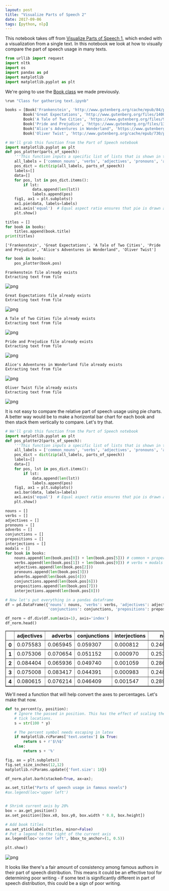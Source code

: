 ```yaml
---
layout: post
title: "Visualize Parts of Speech 2"
date: 2017-09-06
tags: [python, nlp]
---
```

This notebook takes off from [Visualize Parts of Speech 1](https://jss367.github.io/Visualize-Parts-of-Speech-1/), which ended with a visualization from a single text. In this notebook we look at how to visually compare the part of speech usage in many texts.<!--more-->


```python
from urllib import request
import nltk
import os
import pandas as pd
import matplotlib
import matplotlib.pyplot as plt
```

We're going to use the [Book class](https://jss367.github.io/Class-for-Gathering-Text/) we made previously.


```python
%run "Class for gathering text.ipynb"
```


```python
books = [Book('Frankenstein', 'http://www.gutenberg.org/cache/epub/84/pg84.txt', 500),
        Book('Great Expectations', 'http://www.gutenberg.org/files/1400/1400-0.txt', 885),
        Book('A Tale of Two Cities', 'https://www.gutenberg.org/files/98/98-0.txt', 2400),
        Book('Pride and Prejudice', 'https://www.gutenberg.org/files/1342/1342-0.txt', 1200),
        Book("Alice's Adventures in Wonderland", 'https://www.gutenberg.org/files/11/11-0.txt', 1200),
        Book('Oliver Twist', 'http://www.gutenberg.org/cache/epub/730/pg730.txt', 500)]
```


```python
# We'll grab this function from the Part of Speech notebook
import matplotlib.pyplot as plt
def pos_plotter(parts_of_speech):
    '''This function inputs a specific list of lists that is shown in the Part of Speech notebook'''
    all_labels = ['common_nouns', 'verbs', 'adjectives', 'pronouns', 'adverbs', 'proper_nouns', 'conjunctions', 'prepositions', 'interjections', 'modals']
    pos_dict = dict(zip(all_labels, parts_of_speech))
    labels=[]
    data=[]
    for pos, lst in pos_dict.items():
        if lst:
            data.append(len(lst))
            labels.append(pos)
    fig1, ax1 = plt.subplots()
    ax1.pie(data, labels=labels)
    ax1.axis('equal')  # Equal aspect ratio ensures that pie is drawn as a circle.
    plt.show()
```


```python
titles = []
for book in books:
    titles.append(book.title)
print(titles)
```

    ['Frankenstein', 'Great Expectations', 'A Tale of Two Cities', 'Pride and Prejudice', "Alice's Adventures in Wonderland", 'Oliver Twist']



```python
for book in books:
    pos_plotter(book.pos)
```

    Frankenstein file already exists
    Extracting text from file



![png](2017-09-01-Visualize-Parts-of-Speech-2_files/2017-09-01-Visualize-Parts-of-Speech-2_7_1.png)


    Great Expectations file already exists
    Extracting text from file



![png](2017-09-01-Visualize-Parts-of-Speech-2_files/2017-09-01-Visualize-Parts-of-Speech-2_7_3.png)


    A Tale of Two Cities file already exists
    Extracting text from file



![png](2017-09-01-Visualize-Parts-of-Speech-2_files/2017-09-01-Visualize-Parts-of-Speech-2_7_5.png)


    Pride and Prejudice file already exists
    Extracting text from file



![png](2017-09-01-Visualize-Parts-of-Speech-2_files/2017-09-01-Visualize-Parts-of-Speech-2_7_7.png)


    Alice's Adventures in Wonderland file already exists
    Extracting text from file



![png](2017-09-01-Visualize-Parts-of-Speech-2_files/2017-09-01-Visualize-Parts-of-Speech-2_7_9.png)


    Oliver Twist file already exists
    Extracting text from file



![png](2017-09-01-Visualize-Parts-of-Speech-2_files/2017-09-01-Visualize-Parts-of-Speech-2_7_11.png)


It is not easy to compare the relative part of speech usage using pie charts. A better way would be to make a horizontal bar chart for each book and then stack them vertically to compare. Let's try that.


```python
# We'll grab this function from the Part of Speech notebook
import matplotlib.pyplot as plt
def pos_plotter2(parts_of_speech):
    '''This function inputs a specific list of lists that is shown in the Part of Speech notebook'''
    all_labels = ['common_nouns', 'verbs', 'adjectives', 'pronouns', 'adverbs', 'proper_nouns', 'conjunctions', 'prepositions', 'interjections', 'modals']
    pos_dict = dict(zip(all_labels, parts_of_speech))
    labels=[]
    data=[]
    for pos, lst in pos_dict.items():
        if lst:
            data.append(len(lst))
            labels.append(pos)
    fig1, ax1 = plt.subplots()
    ax1.bar(data, labels=labels)
    ax1.axis('equal')  # Equal aspect ratio ensures that pie is drawn as a circle.
    plt.show()
```


```python
nouns = []
verbs = []
adjectives = []
pronouns = []
adverbs = []
conjunctions = []
prepositions = []
interjections = []
modals = []
for book in books:
    nouns.append(len(book.pos[0]) + len(book.pos[5])) # common + proper
    verbs.append(len(book.pos[1]) + len(book.pos[9])) # verbs + modals
    adjectives.append(len(book.pos[2]))
    pronouns.append(len(book.pos[3]))
    adverbs.append(len(book.pos[4]))
    conjunctions.append(len(book.pos[6]))
    prepositions.append(len(book.pos[7]))
    interjections.append(len(book.pos[8]))
```


```python
# Now let's put everything in a pandas dataframe
df = pd.DataFrame({'nouns': nouns, 'verbs': verbs, 'adjectives': adjectives, 'pronouns': pronouns, 'adverbs': adverbs,
                   'conjunctions': conjunctions, 'prepositions': prepositions, 'interjections': interjections})
```


```python
df_norm = df.div(df.sum(axis=1), axis='index')
df_norm.head()
```




<div>
<style>
    .dataframe thead tr:only-child th {
        text-align: right;
    }

    .dataframe thead th {
        text-align: left;
    }

    .dataframe tbody tr th {
        vertical-align: top;
    }
</style>
<table border="1" class="dataframe">
  <thead>
    <tr style="text-align: right;">
      <th></th>
      <th>adjectives</th>
      <th>adverbs</th>
      <th>conjunctions</th>
      <th>interjections</th>
      <th>nouns</th>
      <th>prepositions</th>
      <th>pronouns</th>
      <th>verbs</th>
    </tr>
  </thead>
  <tbody>
    <tr>
      <th>0</th>
      <td>0.075583</td>
      <td>0.065945</td>
      <td>0.059307</td>
      <td>0.000812</td>
      <td>0.246895</td>
      <td>0.173428</td>
      <td>0.153978</td>
      <td>0.224053</td>
    </tr>
    <tr>
      <th>1</th>
      <td>0.075306</td>
      <td>0.070654</td>
      <td>0.051152</td>
      <td>0.000970</td>
      <td>0.253452</td>
      <td>0.167824</td>
      <td>0.152590</td>
      <td>0.228051</td>
    </tr>
    <tr>
      <th>2</th>
      <td>0.084404</td>
      <td>0.065936</td>
      <td>0.049740</td>
      <td>0.001059</td>
      <td>0.286252</td>
      <td>0.171419</td>
      <td>0.126895</td>
      <td>0.214297</td>
    </tr>
    <tr>
      <th>3</th>
      <td>0.075008</td>
      <td>0.083417</td>
      <td>0.044391</td>
      <td>0.000983</td>
      <td>0.248063</td>
      <td>0.167859</td>
      <td>0.144574</td>
      <td>0.235704</td>
    </tr>
    <tr>
      <th>4</th>
      <td>0.080615</td>
      <td>0.076214</td>
      <td>0.046409</td>
      <td>0.001547</td>
      <td>0.289938</td>
      <td>0.141806</td>
      <td>0.121420</td>
      <td>0.242050</td>
    </tr>
  </tbody>
</table>
</div>



We'll need a function that will help convert the axes to percentages. Let's make that now.


```python
def to_percent(y, position):
    # Ignore the passed in position. This has the effect of scaling the default
    # tick locations.
    s = str(100 * y)

    # The percent symbol needs escaping in latex
    if matplotlib.rcParams['text.usetex'] is True:
        return s + r'$\%$'
    else:
        return s + '%'
```


```python
fig, ax = plt.subplots()
fig.set_size_inches(12,12)
matplotlib.rcParams.update({'font.size': 18})

df_norm.plot.barh(stacked=True, ax=ax);

ax.set_title("Parts of speech usage in famous novels")
#ax.legend(loc='upper left')


# Shrink current axis by 20%
box = ax.get_position()
ax.set_position([box.x0, box.y0, box.width * 0.8, box.height])

# Add book titles
ax.set_yticklabels(titles, minor=False)
# Put a legend to the right of the current axis
ax.legend(loc='center left', bbox_to_anchor=(1, 0.5))

plt.show()
```


![png](2017-09-01-Visualize-Parts-of-Speech-2_files/2017-09-01-Visualize-Parts-of-Speech-2_15_0.png)


It looks like there's a fair amount of consistency among famous authors in their part of speech distribution. This means it could be an effective tool for determining poor writing - if some text is significantly different in part of speech distribution, this could be a sign of poor writing.
